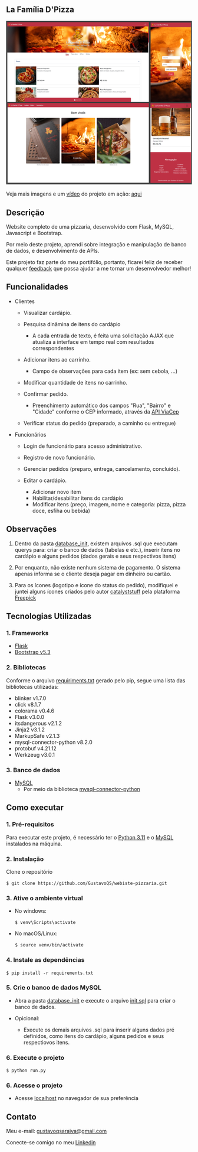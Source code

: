 ## La Família D'Pizza
![Preview-Screens](./screenshots/preview.png)

Veja mais imagens e um [vídeo](https://www.youtube.com/watch?v=cFS2MGdqH0w) do projeto em ação: [aqui](./screenshots/README.md)

## Descrição

Website completo de uma pizzaria, desenvolvido com Flask, MySQL, Javascript e Bootstrap.

Por meio deste projeto, aprendi sobre integração e manipulação de banco de dados, e desenvolvimento de APIs.

Este projeto faz parte do meu portifólio, portanto, ficarei feliz de receber qualquer [feedback](#contato) que possa ajudar a me tornar um desenvolvedor melhor!

## Funcionalidades

- Clientes
  - Visualizar cardápio.
    
  - Pesquisa dinâmina de itens do cardápio
    - A cada entrada de texto, é feita uma solicitação AJAX que atualiza a interface em tempo real com resultados correspondentes
    
  - Adicionar itens ao carrinho.
    - Campo de observações para cada item (ex: sem cebola, ...)

  - Modificar quantidade de itens no carrinho.
    
  - Confirmar pedido.
    - Preenchimento automático dos campos "Rua", "Bairro" e "Cidade" conforme o CEP informado, através da [API ViaCep](https://viacep.com.br/)
    
  - Verificar status do pedido (preparado, a caminho ou entregue)
    
- Funcionários
  - Login de funcionário para acesso administrativo.
    
  - Registro de novo funcionário.
    
  - Gerenciar pedidos (preparo, entrega, cancelamento, concluído).
    
  - Editar o cardápio.
    - Adicionar novo item
    - Habilitar/desabilitar itens do cardápio
    - Modificar itens (preço, imagem, nome e categoria: pizza, pizza doce, esfiha ou bebida)

## Observações

1. Dentro da pasta [database_init](./database_init), existem arquivos .sql que executam querys para: criar o banco de dados (tabelas e etc.), inserir itens no cardápio e alguns pedidos (dados gerais e seus respectivos itens) 

2. Por enquanto, não existe nenhum sistema de pagamento. O sistema apenas informa se o cliente deseja pagar em dinheiro ou cartão.

3. Para os ícones (logotipo e ícone do status do pedido), modifiquei e juntei alguns ícones criados pelo autor [catalyststuff](https://br.freepik.com/autor/catalyststuff) pela plataforma [Freepick](https://br.freepik.com/)

## Tecnologias Utilizadas

### 1. Frameworks
   - [Flask](https://flask.palletsprojects.com/en/3.0.x/)
   - [Bootstrap v5.3](https://getbootstrap.com/docs/5.3/getting-started/introduction/)

### 2. Bibliotecas
   
   Conforme o arquivo [requiriments.txt](./requirements.txt) gerado pelo pip, segue uma lista das bibliotecas utilizadas:
   - ﻿blinker v1.7.0
   - click v8.1.7
   - colorama v0.4.6
   - Flask v3.0.0
   - itsdangerous v2.1.2
   - Jinja2 v3.1.2
   - MarkupSafe v2.1.3
   - mysql-connector-python v8.2.0
   - protobuf v4.21.12
   - Werkzeug v3.0.1

### 3. Banco de dados
   
   - [MySQL](https://www.mysql.com/)
     - Por meio da biblioteca [mysql-connector-python](https://pypi.org/project/mysql-connector-python/)

## Como executar

### 1. Pré-requisitos

Para executar este projeto, é necessário ter o [Python 3.11](https://www.python.org/downloads/) e o [MySQL](https://www.mysql.com/) instalados na máquina.

### 2. Instalação

Clone o repositório
```
$ git clone https://github.com/GustavoQS/webiste-pizzaria.git
```

### 3. Ative o ambiente virtual

- No windows:
  ```
  $ venv\Scripts\activate
  ```
- No macOS/Linux:
  ```
  $ source venv/bin/activate
  ```

### 4. Instale as dependências

```
$ pip install -r requirements.txt
```

### 5. Crie o banco de dados MySQL

- Abra a pasta [database_init](./database_init) e execute o arquivo [init.sql](./database_init/init.sql) para criar o banco de dados.

- Opicional:
  - Execute os demais arquivos .sql para inserir alguns dados pré definidos, como itens do cardápio, alguns pedidos e seus respectiovos itens.


### 6. Execute o projeto

```
$ python run.py
```

### 6. Acesse o projeto

- Acesse [localhost](http://localhost:5000) no navegador de sua preferência



## Contato

Meu e-mail: [gustavoqsaraiva@gmail.com](mailto:gustavoqsaraiva@gmail.com)

Conecte-se comigo no meu [Linkedin](https://www.linkedin.com/in/gustavo-quirino-saraiva/)


   
  
 





